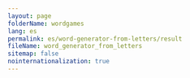 ```yaml
---
layout: page
folderName: wordgames
lang: es
permalink: es/word-generator-from-letters/result
fileName: word_generator_from_letters
sitemap: false
nointernationalization: true
---
```

